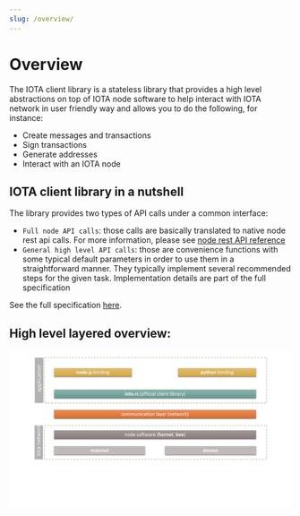 ```yaml
---
slug: /overview/
---
```

# Overview

The IOTA client library is a stateless library that provides a high level abstractions on top of IOTA node software to help interact with IOTA network in user friendly way and allows you to do the following, for instance:

- Create messages and transactions
- Sign transactions
- Generate addresses
- Interact with an IOTA node

## IOTA client library in a nutshell
The library provides two types of API calls under a common interface:
* `Full node API calls`: those calls are basically translated to native node rest api calls. For more information, please see [node rest API reference](https://editor.swagger.io/?url=https://raw.githubusercontent.com/rufsam/protocol-rfcs/master/text/0026-rest-api/rest-api.yaml)
* `General high level API calls`: those are convenience functions with some typical default parameters in order to use them in a straightforward manner. They typically implement several recommended steps for the given task. Implementation details are part of the full specification

See the full specification [here](../specs/README.md).

## High level layered overview:
![iota layers overview](../../static/img/overview/layered_overview.svg)
